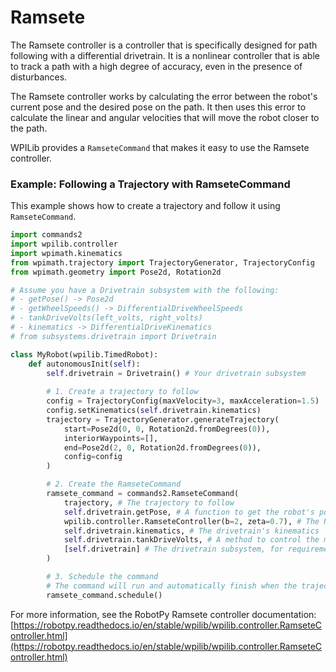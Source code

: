 # Ramsete

The Ramsete controller is a controller that is specifically designed for path following with a differential drivetrain. It is a nonlinear controller that is able to track a path with a high degree of accuracy, even in the presence of disturbances.

The Ramsete controller works by calculating the error between the robot's current pose and the desired pose on the path. It then uses this error to calculate the linear and angular velocities that will move the robot closer to the path.

WPILib provides a `RamseteCommand` that makes it easy to use the Ramsete controller.

### Example: Following a Trajectory with RamseteCommand

This example shows how to create a trajectory and follow it using `RamseteCommand`.

```python
import commands2
import wpilib.controller
import wpimath.kinematics
from wpimath.trajectory import TrajectoryGenerator, TrajectoryConfig
from wpimath.geometry import Pose2d, Rotation2d

# Assume you have a Drivetrain subsystem with the following:
# - getPose() -> Pose2d
# - getWheelSpeeds() -> DifferentialDriveWheelSpeeds
# - tankDriveVolts(left_volts, right_volts)
# - kinematics -> DifferentialDriveKinematics
# from subsystems.drivetrain import Drivetrain

class MyRobot(wpilib.TimedRobot):
    def autonomousInit(self):
        self.drivetrain = Drivetrain() # Your drivetrain subsystem
        
        # 1. Create a trajectory to follow
        config = TrajectoryConfig(maxVelocity=3, maxAcceleration=1.5)
        config.setKinematics(self.drivetrain.kinematics)
        trajectory = TrajectoryGenerator.generateTrajectory(
            start=Pose2d(0, 0, Rotation2d.fromDegrees(0)),
            interiorWaypoints=[],
            end=Pose2d(2, 0, Rotation2d.fromDegrees(0)),
            config=config
        )

        # 2. Create the RamseteCommand
        ramsete_command = commands2.RamseteCommand(
            trajectory, # The trajectory to follow
            self.drivetrain.getPose, # A function to get the robot's pose
            wpilib.controller.RamseteController(b=2, zeta=0.7), # The Ramsete controller
            self.drivetrain.kinematics, # The drivetrain's kinematics
            self.drivetrain.tankDriveVolts, # A method to control the motors by voltage
            [self.drivetrain] # The drivetrain subsystem, for requirements
        )

        # 3. Schedule the command
        # The command will run and automatically finish when the trajectory is done.
        ramsete_command.schedule()
```

For more information, see the RobotPy Ramsete controller documentation: [https://robotpy.readthedocs.io/en/stable/wpilib/wpilib.controller.RamseteController.html](https://robotpy.readthedocs.io/en/stable/wpilib/wpilib.controller.RamseteController.html)
